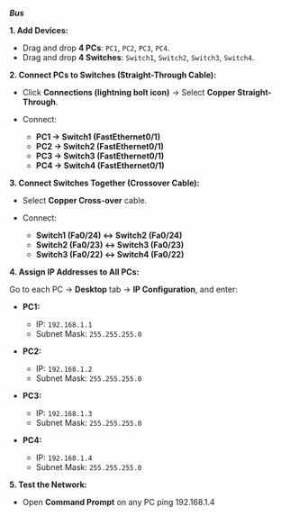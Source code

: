 ***Bus***

**1. Add Devices:**

* Drag and drop **4 PCs**: `PC1`, `PC2`, `PC3`, `PC4`.
* Drag and drop **4 Switches**: `Switch1`, `Switch2`, `Switch3`, `Switch4`.

**2. Connect PCs to Switches (Straight-Through Cable):**

* Click **Connections (lightning bolt icon)** → Select **Copper Straight-Through**.
* Connect:

  * **PC1 → Switch1 (FastEthernet0/1)**
  * **PC2 → Switch2 (FastEthernet0/1)**
  * **PC3 → Switch3 (FastEthernet0/1)**
  * **PC4 → Switch4 (FastEthernet0/1)**

**3. Connect Switches Together (Crossover Cable):**

* Select **Copper Cross-over** cable.
* Connect:

  * **Switch1 (Fa0/24) ↔ Switch2 (Fa0/24)**
  * **Switch2 (Fa0/23) ↔ Switch3 (Fa0/23)**
  * **Switch3 (Fa0/22) ↔ Switch4 (Fa0/22)**

**4. Assign IP Addresses to All PCs:**

Go to each PC → **Desktop** tab → **IP Configuration**, and enter:

* **PC1:**

  * IP: `192.168.1.1`
  * Subnet Mask: `255.255.255.0`

* **PC2:**

  * IP: `192.168.1.2`
  * Subnet Mask: `255.255.255.0`

* **PC3:**

  * IP: `192.168.1.3`
  * Subnet Mask: `255.255.255.0`

* **PC4:**

  * IP: `192.168.1.4`
  * Subnet Mask: `255.255.255.0`

**5. Test the Network:**

* Open **Command Prompt** on any PC
  ping 192.168.1.4
